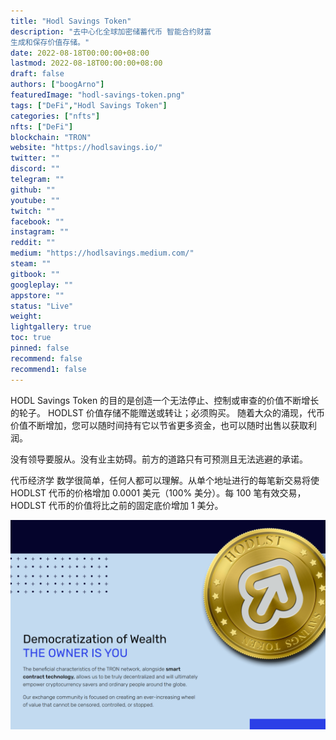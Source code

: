 ```yaml
---
title: "Hodl Savings Token"
description: "去中心化全球加密储蓄代币 智能合约财富
生成和保存价值存储。"
date: 2022-08-18T00:00:00+08:00
lastmod: 2022-08-18T00:00:00+08:00
draft: false
authors: ["boogArno"]
featuredImage: "hodl-savings-token.png"
tags: ["DeFi","Hodl Savings Token"]
categories: ["nfts"]
nfts: ["DeFi"]
blockchain: "TRON"
website: "https://hodlsavings.io/"
twitter: ""
discord: ""
telegram: ""
github: ""
youtube: ""
twitch: ""
facebook: ""
instagram: ""
reddit: ""
medium: "https://hodlsavings.medium.com/"
steam: ""
gitbook: ""
googleplay: ""
appstore: ""
status: "Live"
weight: 
lightgallery: true
toc: true
pinned: false
recommend: false
recommend1: false
---
```

HODL Savings Token 的目的是创造一个无法停止、控制或审查的价值不断增长的轮子。 HODLST 价值存储不能赠送或转让；必须购买。
随着大众的涌现，代币价值不断增加，您可以随时间持有它以节省更多资金，也可以随时出售以获取利润。

没有领导要服从。没有业主妨碍。前方的道路只有可预测且无法逃避的承诺。

代币经济学
数学很简单，任何人都可以理解。从单个地址进行的每笔新交易将使 HODLST 代币的价格增加 0.0001 美元（100% 美分）。每 100 笔有效交易，HODLST 代币的价值将比之前的固定底价增加 1 美分。

![hodlstsavingstoken-dapp-defi-tron-image2_d8cdefed8d66d20ffe8f9a9ba3567c84](hodlstsavingstoken-dapp-defi-tron-image2_d8cdefed8d66d20ffe8f9a9ba3567c84.png)
